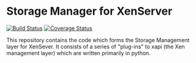 Storage Manager for XenServer
=============================
[![Build Status](https://travis-ci.org/xapi-project/sm.svg?branch=master)](https://travis-ci.org/xapi-project/sm)
[![Coverage Status](https://coveralls.io/repos/xapi-project/sm/badge.png?branch=master)](https://coveralls.io/r/xapi-project/sm?branch=master)

This repository contains the code which forms the Storage Management layer for
XenSever. It consists of a series of "plug-ins" to xapi (the Xen management
layer) which are written primarily in python.
